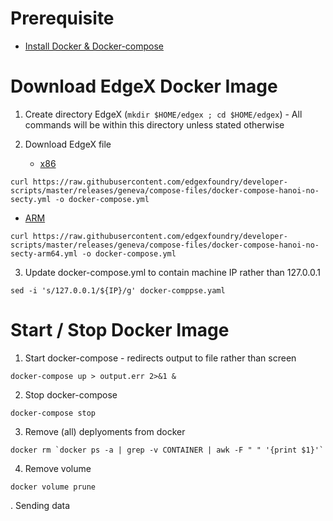 # Prerequisite
*  [Install Docker & Docker-compose](../Docker/install_docker.sh)

# Download EdgeX Docker Image 
1. Create directory EdgeX (`mkdir $HOME/edgex ; cd $HOME/edgex`) - All commands will be within this directory unless stated otherwise 

2. Download EdgeX file 
   * [x86](https://raw.githubusercontent.com/edgexfoundry/developer-scripts/master/releases/geneva/compose-files/docker-compose-hanoi-no-secty.yml) 
```
curl https://raw.githubusercontent.com/edgexfoundry/developer-scripts/master/releases/geneva/compose-files/docker-compose-hanoi-no-secty.yml -o docker-compose.yml
```
   * [ARM](https://raw.githubusercontent.com/edgexfoundry/developer-scripts/master/releases/geneva/compose-files/docker-compose-hanoi-no-secty-arm64.yml) 
```
curl https://raw.githubusercontent.com/edgexfoundry/developer-scripts/master/releases/geneva/compose-files/docker-compose-hanoi-no-secty-arm64.yml -o docker-compose.yml
```

3. Update docker-compose.yml to contain machine IP rather than 127.0.0.1 
```
sed -i 's/127.0.0.1/${IP}/g' docker-comppse.yaml
```

# Start / Stop Docker Image 
1. Start docker-compose - redirects output to file rather than screen  
```
docker-compose up > output.err 2>&1 & 
```

2. Stop docker-compose
```
docker-compose stop
```

3. Remove (all) deplyoments from docker 
```
docker rm `docker ps -a | grep -v CONTAINER | awk -F " " '{print $1}'`
```

4. Remove volume
```
docker volume prune 
```
. Sending data 
```

